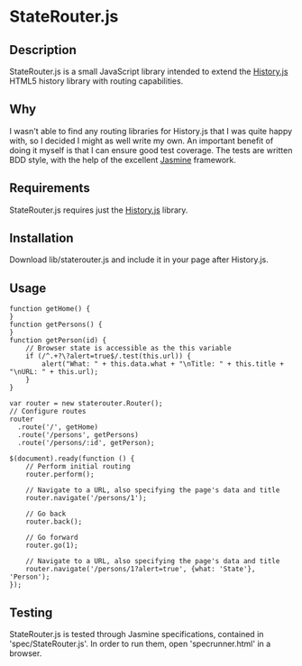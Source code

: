 # StateRouter.js

## Description

StateRouter.js is a small JavaScript library intended to extend the
[History.js](https://github.com/balupton/History.js/) HTML5 history library
with routing capabilities.

## Why

I wasn't able to find any routing libraries for History.js that I was quite
happy with, so I decided I might as well write my own. An important benefit of
doing it myself is that I can ensure good test coverage. The tests are written
BDD style, with the help of the excellent
[Jasmine](https://jasmine.github.io/) framework.

## Requirements

StateRouter.js requires just the
[History.js](https://github.com/balupton/History.js/) library.

## Installation

Download lib/staterouter.js and include it in your page after History.js.

## Usage

    function getHome() {
    }
    function getPersons() {
    }
    function getPerson(id) {
        // Browser state is accessible as the this variable
        if (/^.+?\?alert=true$/.test(this.url)) {
            alert("What: " + this.data.what + "\nTitle: " + this.title + "\nURL: " + this.url);
        }
    }

    var router = new staterouter.Router();
    // Configure routes
    router
      .route('/', getHome)
      .route('/persons', getPersons)
      .route('/persons/:id', getPerson);

    $(document).ready(function () {
        // Perform initial routing
        router.perform();

        // Navigate to a URL, also specifying the page's data and title
        router.navigate('/persons/1');

        // Go back
        router.back();

        // Go forward
        router.go(1);

        // Navigate to a URL, also specifying the page's data and title
        router.navigate('/persons/1?alert=true', {what: 'State'}, 'Person');
    });

## Testing

StateRouter.js is tested through Jasmine specifications, contained in
'spec/StateRouter.js'. In order to run them, open 'specrunner.html' in a
browser.

<!-- vim: set ff=unix sts=4 sw=4 et: -->
